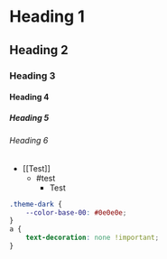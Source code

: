# Heading 1

## Heading 2

### Heading 3

#### Heading 4

##### Heading 5

###### Heading 6

- [[Test]] 
	- #test
		- Test

```css
.theme-dark {
	--color-base-00: #0e0e0e;
}
a {
    text-decoration: none !important;
}
```

